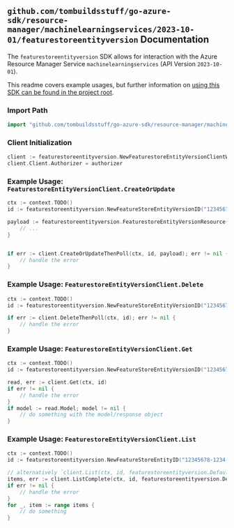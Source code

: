
## `github.com/tombuildsstuff/go-azure-sdk/resource-manager/machinelearningservices/2023-10-01/featurestoreentityversion` Documentation

The `featurestoreentityversion` SDK allows for interaction with the Azure Resource Manager Service `machinelearningservices` (API Version `2023-10-01`).

This readme covers example usages, but further information on [using this SDK can be found in the project root](https://github.com/tombuildsstuff/go-azure-sdk/tree/main/docs).

### Import Path

```go
import "github.com/tombuildsstuff/go-azure-sdk/resource-manager/machinelearningservices/2023-10-01/featurestoreentityversion"
```


### Client Initialization

```go
client := featurestoreentityversion.NewFeaturestoreEntityVersionClientWithBaseURI("https://management.azure.com")
client.Client.Authorizer = authorizer
```


### Example Usage: `FeaturestoreEntityVersionClient.CreateOrUpdate`

```go
ctx := context.TODO()
id := featurestoreentityversion.NewFeatureStoreEntityVersionID("12345678-1234-9876-4563-123456789012", "example-resource-group", "workspaceValue", "featureStoreEntityValue", "versionValue")

payload := featurestoreentityversion.FeaturestoreEntityVersionResource{
	// ...
}


if err := client.CreateOrUpdateThenPoll(ctx, id, payload); err != nil {
	// handle the error
}
```


### Example Usage: `FeaturestoreEntityVersionClient.Delete`

```go
ctx := context.TODO()
id := featurestoreentityversion.NewFeatureStoreEntityVersionID("12345678-1234-9876-4563-123456789012", "example-resource-group", "workspaceValue", "featureStoreEntityValue", "versionValue")

if err := client.DeleteThenPoll(ctx, id); err != nil {
	// handle the error
}
```


### Example Usage: `FeaturestoreEntityVersionClient.Get`

```go
ctx := context.TODO()
id := featurestoreentityversion.NewFeatureStoreEntityVersionID("12345678-1234-9876-4563-123456789012", "example-resource-group", "workspaceValue", "featureStoreEntityValue", "versionValue")

read, err := client.Get(ctx, id)
if err != nil {
	// handle the error
}
if model := read.Model; model != nil {
	// do something with the model/response object
}
```


### Example Usage: `FeaturestoreEntityVersionClient.List`

```go
ctx := context.TODO()
id := featurestoreentityversion.NewFeatureStoreEntityID("12345678-1234-9876-4563-123456789012", "example-resource-group", "workspaceValue", "featureStoreEntityValue")

// alternatively `client.List(ctx, id, featurestoreentityversion.DefaultListOperationOptions())` can be used to do batched pagination
items, err := client.ListComplete(ctx, id, featurestoreentityversion.DefaultListOperationOptions())
if err != nil {
	// handle the error
}
for _, item := range items {
	// do something
}
```
